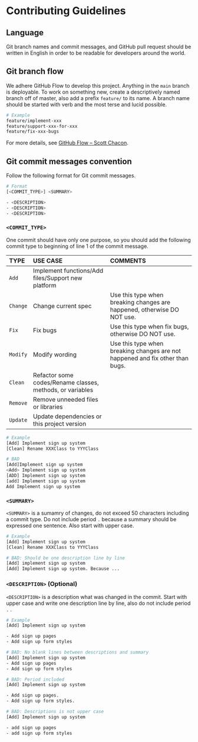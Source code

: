 # Contributing Guidelines

## Language

Git branch names and commit messages, and GitHub pull request should be written in English in order to be readable for
developers around the world.

## Git branch flow

We adhere GitHub Flow to develop this project. Anything in the `main` branch is deployable. To work on something new, create
a descriptively named branch off of master, also add a prefix `feature/` to its name.
A branch name should be started with verb and the most terse and lucid possible.

```bash
# Example
feature/implement-xxx
feature/support-xxx-for-xxx
feature/fix-xxx-bugs
```

For more details, see [GitHub Flow – Scott Chacon](http://scottchacon.com/2011/08/31/github-flow.html).

## Git commit messages convention

Follow the following format for Git commit messages.

```bash
# Format
[<COMMIT_TYPE>] <SUMMARY>

- <DESCRIPTION>
- <DESCRIPTION>
- <DESCRIPTION>
```

### `<COMMIT_TYPE>`

One commit should have only one purpose, so you should add the following commit type to beginning of line 1 of the commit
message.

| TYPE     | USE CASE                                                  | COMMENTS                                                                      |
| :------- | :-------------------------------------------------------- | :---------------------------------------------------------------------------- |
| `Add`    | Implement functions/Add files/Support new platform        |                                                                               |
| `Change` | Change current spec                                       | Use this type when breaking changes are happened, otherwise DO NOT use.       |
| `Fix`    | Fix bugs                                                  | Use this type when fix bugs, otherwise DO NOT use.                            |
| `Modify` | Modify wording                                            | Use this type when breaking changes are not happened and fix other than bugs. |
| `Clean`  | Refactor some codes/Rename classes, methods, or variables |                                                                               |
| `Remove` | Remove unneeded files or libraries                        |                                                                               |
| `Update` | Update dependencies or this project version               |                                                                               |

```bash
# Example
[Add] Implement sign up system
[Clean] Rename XXXClass to YYYClass

# BAD
[Add]Implement sign up system
<Add> Implement sign up system
[ADD] Implement sign up system
[add] Implement sign up system
Add Implement sign up system
```

### `<SUMMARY>`

`<SUMMARY>` is a sumamry of changes, do not exceed 50 characters including a commit type. Do not include period `.` because
a summary should be expressed one sentence. Also start with upper case.

```bash
# Example
[Add] Implement sign up system
[Clean] Rename XXXClass to YYYClass

# BAD: Should be one description line by line
[Add] implement sign up system
[Add] Implement sign up system. Because ...
```

### `<DESCRIPTION>` (Optional)

`<DESCRIPTION>` is a description what was changed in the commit. Start with upper case and write one description line by line,
also do not include period `.` .

```bash
# Example
[Add] Implement sign up system

- Add sign up pages
- Add sign up form styles

# BAD: No blank lines between descriptions and summary
[Add] Implement sign up system
- Add sign up pages
- Add sign up form styles

# BAD: Period included
[Add] Implement sign up system

- Add sign up pages.
- Add sign up form styles.

# BAD: Descriptions is not upper case
[Add] Implement sign up system

- add sign up pages
- add sign up form styles
```

